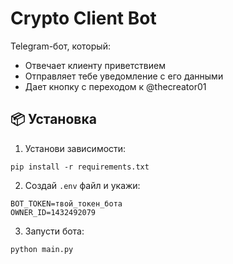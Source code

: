 # Crypto Client Bot

Telegram-бот, который:
- Отвечает клиенту приветствием
- Отправляет тебе уведомление с его данными
- Дает кнопку с переходом к @thecreator01

## 📦 Установка

1. Установи зависимости:

```
pip install -r requirements.txt
```

2. Создай `.env` файл и укажи:

```
BOT_TOKEN=твой_токен_бота
OWNER_ID=1432492079
```

3. Запусти бота:

```
python main.py
```
